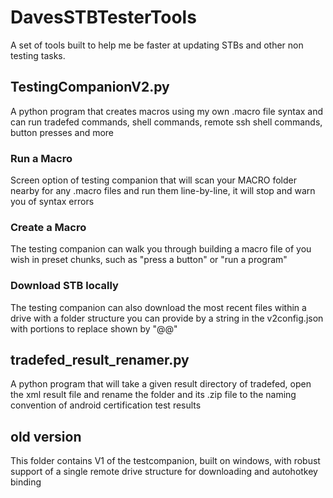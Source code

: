 # DavesSTBTesterTools
A set of tools built to help me be faster at updating STBs and other non testing tasks.

## TestingCompanionV2.py
A python program that creates macros using my own .macro file syntax and can run tradefed commands, shell commands, remote ssh shell commands, button presses and more

### Run a Macro
Screen option of testing companion that will scan your MACRO folder nearby for any .macro files and run them line-by-line, it will stop and warn you of syntax errors

### Create a Macro
The testing companion can walk you through building a macro file of you wish in preset chunks, such as "press a button" or "run a program"

### Download STB locally
The testing companion can also download the most recent files within a drive with a folder structure you can provide by a string in the v2config.json with portions to replace shown by "@@"

## tradefed_result_renamer.py
A python program that will take a given result directory of tradefed, open the xml result file and rename the folder and its .zip file to the naming convention of android certification test results

## old version
This folder contains V1 of the testcompanion, built on windows, with robust support of a single remote drive structure for downloading and autohotkey binding
